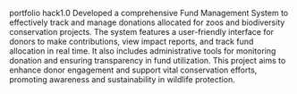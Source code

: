 portfolio hack1.0
 Developed a comprehensive Fund Management System to effectively track and manage donations allocated for zoos and biodiversity conservation projects. The system features a user-friendly interface for donors to make contributions, view impact reports, and track fund allocation in real time. It also includes administrative tools for monitoring donation and ensuring transparency in fund utilization. 
 This project aims to enhance donor engagement and support vital conservation efforts, promoting awareness and sustainability in wildlife protection.
